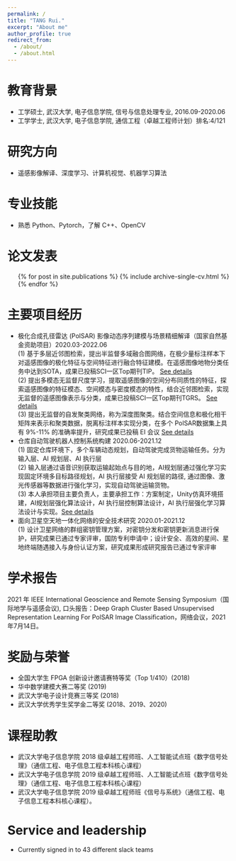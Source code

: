 ```yaml
---
permalink: /
title: "TANG Rui."
excerpt: "About me"
author_profile: true
redirect_from: 
  - /about/
  - /about.html
---
```


教育背景
======
* 工学硕士, 武汉大学, 电子信息学院, 信号与信息处理专业, 2016.09-2020.06
* 工学学士, 武汉大学, 电子信息学院, 通信工程（卓越工程师计划）排名:4/121

研究方向
======
* 遥感影像解译、深度学习、计算机视觉、机器学习算法

专业技能
======
* 熟悉 Python、Pytorch，了解 C++、OpenCV

论文发表
======
  <ul>{% for post in site.publications %}
    {% include archive-single-cv.html %}
  {% endfor %}</ul>

主要项目经历
======
* 极化合成孔径雷达 (PolSAR) 影像动态序列建模与场景精细解译（国家自然基金资助项目）2020.03-2022.06  
(1) 基于多层近邻图检索，提出半监督多域融合图网络，在极少量标注样本下对遥感图像的极化特征与空间特征进行融合特征建模。在遥感图像地物分类任务中达到SOTA，成果已投稿SCI一区Top期刊TIP。 [See details](https://tangrui2018.github.io/publication/2015-10-01-paper-title-number-3)  
(2) 提出多模态无监督尺度学习，提取遥感图像的空间分布同质性的特征，探索遥感图像的特征模态、空间模态与密度模态的特性，结合近邻图检索，实现无监督的遥感图像表示与分类，成果已投稿SCI一区Top期刊TGRS。  [See details](https://tangrui2018.github.io/publication/2015-10-01-paper-title-number-2)  
(3) 提出无监督的自发聚类网络，称为深度图聚类。结合空间信息和极化相干矩阵来表示和聚类数据，脱离标注样本实现分类，在多个 PolSAR数据集上具有 9%-11% 的准确率提升，研究成果已投稿 EI 会议  [See details](https://tangrui2018.github.io/publication/2015-10-01-paper-title-number-1)  
* 仓库自动驾驶机器人控制系统构建                         2020.06-2021.12  
(1) 固定仓库环境下，多个车辆动态规划，自动驾驶完成货物运输任务。分为输入层、AI 规划层、AI 执行层  
(2) 输入层通过语音识别获取运输起始点与目的地，AI规划层通过强化学习实现固定环境多目标路径规划，AI 执行层接受 AI 规划层的路径, 通过图像、激光传感器等数据进行强化学习，实现自动驾驶运输货物。  
(3) 本人承担项目主要负责人，主要承担工作：方案制定，Unity仿真环境搭建，AI规划层强化算法设计，AI 执行层控制算法设计，AI 执行层强化学习算法设计与实现。[See details](https://tangrui2018.github.io/project/project-1/)  
* 面向卫星空天地一体化网络的安全技术研究                  2020.01-2021.12  
(1) 设计卫星网络的群组密钥管理方案，对密钥分发和密钥更新消息进行保护，研究成果已通过专家评审，国防专利申请中；设计安全、高效的星间、星地终端随遇接入与身份认证方案，研究成果形成研究报告已通过专家评审


学术报告
======
2021 年 IEEE International Geoscience and Remote Sensing Symposium（国际地学与遥感会议), 口头报告：Deep Graph Cluster Based Unsupervised Representation Learning For PolSAR Image Classification，网络会议，2021年7月14日。

奖励与荣誉
======
* 全国大学生 FPGA 创新设计邀请赛特等奖（Top 1/410）(2018)
* 华中数学建模大赛二等奖 (2019)
* 武汉大学电子设计竞赛三等奖 (2018)
* 武汉大学优秀学生奖学金二等奖 (2018、2019、2020)

课程助教
======
* 武汉大学电子信息学院 2018 级卓越工程师班、人工智能试点班《数字信号处理》（通信工程、电子信息工程本科核心课程）
* 武汉大学电子信息学院 2019 级卓越工程师班、人工智能试点班《数字信号处理》（通信工程、电子信息工程本科核心课程）
* 武汉大学电子信息学院 2019 级卓越工程师班《信号与系统》（通信工程、电子信息工程本科核心课程）。
  
Service and leadership
======
* Currently signed in to 43 different slack teams

